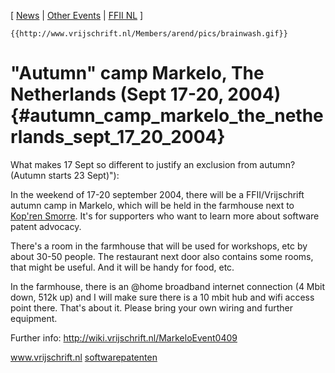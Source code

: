 \[ [ News](SwpatcninoEn "wikilink") \| [ Other
Events](SwpatpenmiEn "wikilink") \| [FFII
NL](http://www.vrijschrift.nl/swpats/ "wikilink") \]

```{=mediawiki}
{{http://www.vrijschrift.nl/Members/arend/pics/brainwash.gif}}
```
# \"Autumn\" camp Markelo, The Netherlands (Sept 17-20, 2004) {#autumn_camp_markelo_the_netherlands_sept_17_20_2004}

What makes 17 Sept so different to justify an exclusion from autumn?
(Autumn starts 23 Sept)\"):

In the weekend of 17-20 september 2004, there will be a FFII/Vrijschrift
autumn camp in Markelo, which will be held in the farmhouse next to
[Kop\'ren Smorre](http://koprensmorre.nl "wikilink"). It\'s for
supporters who want to learn more about software patent advocacy.

There\'s a room in the farmhouse that will be used for workshops, etc by
about 30-50 people. The restaurant next door also contains some rooms,
that might be useful. And it will be handy for food, etc.

In the farmhouse, there is an \@home broadband internet connection (4
Mbit down, 512k up) and I will make sure there is a 10 mbit hub and wifi
access point there. That\'s about it. Please bring your own wiring and
further equipment.

Further info: <http://wiki.vrijschrift.nl/MarkeloEvent0409>

www.vrijschrift.nl
[softwarepatenten](http://www.vrijschrift.nl/softwarepatenten/ "wikilink")
